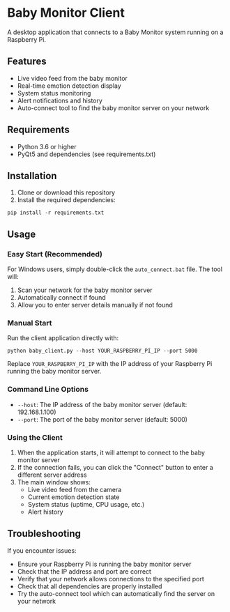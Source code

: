 # Baby Monitor Client

A desktop application that connects to a Baby Monitor system running on a Raspberry Pi.

## Features

- Live video feed from the baby monitor
- Real-time emotion detection display
- System status monitoring
- Alert notifications and history
- Auto-connect tool to find the baby monitor server on your network

## Requirements

- Python 3.6 or higher
- PyQt5 and dependencies (see requirements.txt)

## Installation

1. Clone or download this repository
2. Install the required dependencies:

```
pip install -r requirements.txt
```

## Usage

### Easy Start (Recommended)

For Windows users, simply double-click the `auto_connect.bat` file. The tool will:

1. Scan your network for the baby monitor server
2. Automatically connect if found
3. Allow you to enter server details manually if not found

### Manual Start

Run the client application directly with:

```
python baby_client.py --host YOUR_RASPBERRY_PI_IP --port 5000
```

Replace `YOUR_RASPBERRY_PI_IP` with the IP address of your Raspberry Pi running the baby monitor server.

### Command Line Options

- `--host`: The IP address of the baby monitor server (default: 192.168.1.100)
- `--port`: The port of the baby monitor server (default: 5000)

### Using the Client

1. When the application starts, it will attempt to connect to the baby monitor server
2. If the connection fails, you can click the "Connect" button to enter a different server address
3. The main window shows:
   - Live video feed from the camera
   - Current emotion detection state
   - System status (uptime, CPU usage, etc.)
   - Alert history

## Troubleshooting

If you encounter issues:

- Ensure your Raspberry Pi is running the baby monitor server
- Check that the IP address and port are correct
- Verify that your network allows connections to the specified port
- Check that all dependencies are properly installed
- Try the auto-connect tool which can automatically find the server on your network
